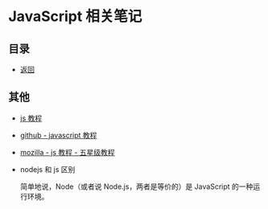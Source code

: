 # JavaScript 相关笔记

## 目录

- [返回](../README.md)

## 其他

- [js 教程](http://www.w3school.com.cn/js/index.asp)

- [github - javascript 教程](https://github.com/javascript-tutorial/zh.javascript.info)

- [mozilla - js 教程 - 五星级教程](https://developer.mozilla.org/zh-CN/docs/Web/JavaScript)

- nodejs 和 js 区别

  简单地说，Node（或者说 Node.js，两者是等价的）是 JavaScript 的一种运行环境。
